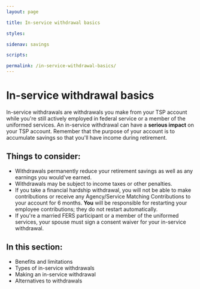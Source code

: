 ```yaml
---
layout: page

title: In-service withdrawal basics

styles:

sidenav: savings

scripts:

permalink: /in-service-withdrawal-basics/
---
```


# In-service withdrawal basics

In-service withdrawals are withdrawals you make from your TSP account while you're still actively employed in federal service or a member of the uniformed services. An in-service withdrawal can have a __serious impact__ on your TSP account. Remember that the purpose of your account is to accumulate savings so that you'll have income during retirement.

## Things to consider:

+ Withdrawals permanently reduce your retirement savings as well as any earnings you would've earned.
+ Withdrawals may be subject to income taxes or other penalties.
+ If you take a financial hardship withdrawal, you will not be able to make contributions or receive any Agency/Service Matching Contributions to your account for 6 months. **You** will be responsible for restarting your employee contributions; they do not restart automatically.
+ If you're a married FERS participant or a member of the uniformed services, your spouse must sign a consent waiver for your in-service withdrawal.

## In this section:

+ Benefits and limitations
+ Types of in-service withdrawals
+ Making an in-service withdrawal
+ Alternatives to withdrawals

<!-- CONTENT END -->
